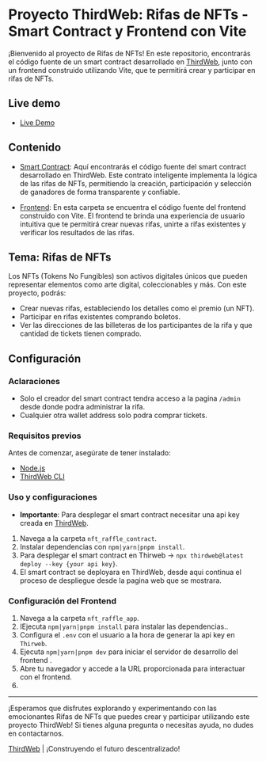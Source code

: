 # Proyecto ThirdWeb: Rifas de NFTs - Smart Contract y Frontend con Vite

¡Bienvenido al proyecto de Rifas de NFTs! En este repositorio, encontrarás el código fuente de un smart contract desarrollado en [ThirdWeb](https://thirdweb.net/), junto con un frontend construido utilizando Vite, que te permitirá crear y participar en rifas de NFTs.


## Live demo
- [Live Demo](https://nft-raffle-app.vercel.app/)


## Contenido

- [Smart Contract](/smart-contract): Aquí encontrarás el código fuente del smart contract desarrollado en ThirdWeb. Este contrato inteligente implementa la lógica de las rifas de NFTs, permitiendo la creación, participación y selección de ganadores de forma transparente y confiable.

- [Frontend](/frontend): En esta carpeta se encuentra el código fuente del frontend construido con Vite. El frontend te brinda una experiencia de usuario intuitiva que te permitirá crear nuevas rifas, unirte a rifas existentes y verificar los resultados de las rifas.

## Tema: Rifas de NFTs

Los NFTs (Tokens No Fungibles) son activos digitales únicos que pueden representar elementos como arte digital, coleccionables y más. Con este proyecto, podrás:

- Crear nuevas rifas, estableciendo los detalles como el premio (un NFT).
- Participar en rifas existentes comprando boletos.
- Ver las direcciones de las billeteras de los participantes de la rifa y que cantidad de tickets tienen comprado.

## Configuración

### Aclaraciones
- Solo el creador del smart contract tendra acceso a la pagina `/admin` desde donde podra administrar la rifa.
- Cualquier otra wallet address solo podra comprar tickets.

### Requisitos previos

Antes de comenzar, asegúrate de tener instalado:

- [Node.js](https://nodejs.org/)
- [ThirdWeb CLI](https://thirdweb.net/docs/getting-started/installation)

### Uso y configuraciones

- **Importante**: Para desplegar el smart contract necesitar una api key creada en [ThirdWeb](https://thirdweb.net/docs/getting-started/installation).

1. Navega a la carpeta `nft_raffle_contract`.
2. Instalar dependencias con `npm|yarn|pnpm install`.
3. Para desplegar el smart contract en Thirweb ->  `npx thirdweb@latest deploy --key {your api key}`.
5. El smart contract se deployara en ThirdWeb, desde aqui continua el proceso de despliegue desde la pagina web que se mostrara.

### Configuración del Frontend

1. Navega a la carpeta `nft_raffle_app`.
2. IEjecuta `npm|yarn|pnpm install` para instalar las dependencias..
3. Configura el `.env` con el usuario a la hora de generar la api key en `Thirweb`.
4. Ejecuta `npm|yarn|pnpm dev` para iniciar el servidor de desarrollo del frontend .
5. Abre tu navegador y accede a la URL proporcionada para interactuar con el frontend.
6. 
---

¡Esperamos que disfrutes explorando y experimentando con las emocionantes Rifas de NFTs que puedes crear y participar utilizando este proyecto ThirdWeb! Si tienes alguna pregunta o necesitas ayuda, no dudes en contactarnos.

[ThirdWeb](https://thirdweb.net/) | ¡Construyendo el futuro descentralizado!
